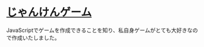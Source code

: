 # [じゃんけんゲーム](https://mm-ami.github.io/RockPaperScissors/)
JavaScriptでゲームを作成できることを知り、私自身ゲームがとても大好きなので作成いたしました。
